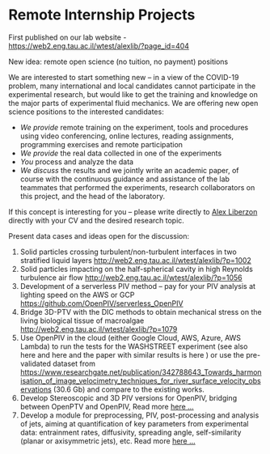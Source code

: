 # Remote Internship Projects

First published on our lab website - https://web2.eng.tau.ac.il/wtest/alexlib/?page_id=404

New idea: remote open science (no tuition, no payment) positions

We are interested to start something new – in a view of the COVID-19 problem, many international and local candidates cannot participate in the experimental research, but would like to get the training and knowledge on the major parts of experimental fluid mechanics. We are offering new open science positions to the interested candidates:


- *We provide* remote training on the experiment, tools and procedures using video conferencing, online lectures, reading assignments, programming exercises and remote participation
- *We provide* the real data collected in one of the experiments
- *You* process and analyze the data
- *We discuss* the results and we jointly write an academic paper, of course with the continuous guidance and assistance of the lab teammates that performed the experiments, research collaborators on this project, and the head of the laboratory.

If this concept is interesting for you – please write directly to [Alex Liberzon](https://web2.eng.tau.ac.il/wtest/alexlib/?p=1421) directly with your CV and the desired research topic.

Present data cases and ideas open for the discussion:
1. Solid particles crossing turbulent/non-turbulent interfaces in two stratified liquid layers http://web2.eng.tau.ac.il/wtest/alexlib/?p=1002
2. Solid particles impacting on the half-spherical cavity in high Reynolds turbulence air flow http://web2.eng.tau.ac.il/wtest/alexlib/?p=1056
3. Development of a serverless PIV method – pay for your PIV analysis at lighting speed on the AWS or GCP https://github.com/OpenPIV/serverless_OpenPIV
4. Bridge 3D-PTV with the DIC methods to obtain mechanical stress on the living biological tissue of macroalgae http://web2.eng.tau.ac.il/wtest/alexlib/?p=1079
5. Use OpenPIV in the cloud (either Google Cloud, AWS, Azure, AWS Lambda) to run the tests for the WASHSTREET experiment (see also here and here and the paper with similar results is here ) or use the pre-validated dataset from https://www.researchgate.net/publication/342788643_Towards_harmonisation_of_image_velocimetry_techniques_for_river_surface_velocity_observations (30.6 Gb) and compare to the existing works.
6. Develop Stereoscopic and 3D PIV versions for OpenPIV, bridging between OpenPTV and OpenPIV, Read more [here ...](./stereo_3d_piv/)
7. Develop a module for preprocessing, PIV, post-processing and analysis of jets, aiming at quantification of key parameters from experimental data: entrainment rates, diffusivity, spreading angle, self-similarity (planar or axisymmetric jets), etc. Read more [here ...](./jet/)



